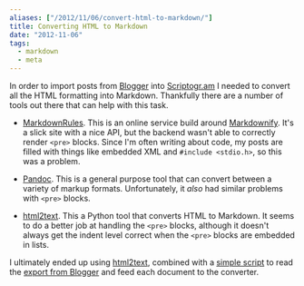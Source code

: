 ```yaml
---
aliases: ["/2012/11/06/convert-html-to-markdown/"]
title: Converting HTML to Markdown
date: "2012-11-06"
tags:
  - markdown
  - meta
---
```


In order to import posts from [Blogger][] into [Scriptogr.am][] I needed to convert all the HTML formatting into Markdown.  Thankfully there are a number of tools out there that can help with this task.

- [MarkdownRules][]. This is an online service build around
  [Markdownify][].  It's a slick site with a nice API, but the backend
  wasn't able to correctly render `<pre>` blocks.  Since I'm often
  writing about code, my posts are filled with things like embedded
  XML and `#include <stdio.h>`, so this was a problem.

- [Pandoc][].  This is a general purpose tool that can convert between
  a variety of markup formats.  Unfortunately, it *also* had similar
  problems with `<pre>` blocks.

- [html2text][].  This a Python tool that converts HTML to Markdown.
  It seems to do a better job at handling the `<pre>` blocks, although
  it doesn't always get the indent level correct when the `<pre>`
  blocks are embedded in lists.

I ultimately ended up using [html2text][], combined with a [simple
script][] to read the [export from Blogger][] and feed each document to
the converter.

[markdownify]: http://milianw.de/projects/markdownify/
[markdownrules]: http://markdownrules.com/
[html2text]: https://github.com/aaronsw/html2text
[blogger]: http://blogger.com/
[scriptogr.am]: http://scriptogr.am/
[simple script]: https://gist.github.com/4022537
[pandoc]: http://johnmacfarlane.net/pandoc/
[export from blogger]: http://www.dataliberation.org/takeout-products/blogger

